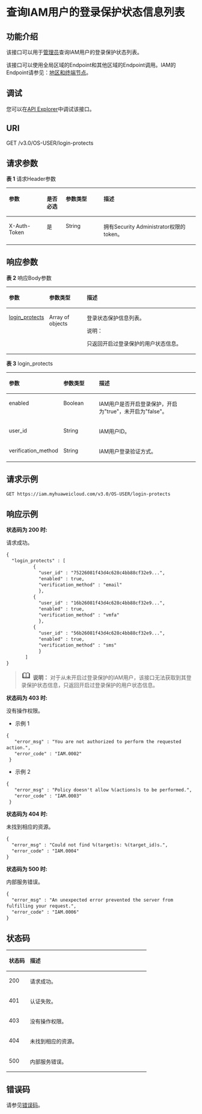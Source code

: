 # 查询IAM用户的登录保护状态信息列表<a name="iam_08_0014"></a>

## 功能介绍<a name="section11479143317372"></a>

该接口可以用于[管理员](https://support.huaweicloud.com/usermanual-iam/iam_01_0001.html)查询IAM用户的登录保护状态列表。

该接口可以使用全局区域的Endpoint和其他区域的Endpoint调用。IAM的Endpoint请参见：[地区和终端节点](https://developer.huaweicloud.com/endpoint?IAM)。

## 调试<a name="section20899173065913"></a>

您可以在[API Explorer](https://apiexplorer.developer.huaweicloud.com/apiexplorer/doc?product=IAM&api=ListUserLoginProtects)中调试该接口。

## URI<a name="section1547914332370"></a>

GET /v3.0/OS-USER/login-protects

## 请求参数<a name="section1747943313720"></a>

**表 1**  请求Header参数

<a name="table1480103393713"></a>
<table><thead align="left"><tr id="row153843343710"><th class="cellrowborder" valign="top" width="20%" id="mcps1.2.5.1.1"><p id="p1753811337372"><a name="p1753811337372"></a><a name="p1753811337372"></a>参数</p>
</th>
<th class="cellrowborder" valign="top" width="10%" id="mcps1.2.5.1.2"><p id="p1353893393713"><a name="p1353893393713"></a><a name="p1353893393713"></a>是否必选</p>
</th>
<th class="cellrowborder" valign="top" width="20%" id="mcps1.2.5.1.3"><p id="p11538163310379"><a name="p11538163310379"></a><a name="p11538163310379"></a>参数类型</p>
</th>
<th class="cellrowborder" valign="top" width="50%" id="mcps1.2.5.1.4"><p id="p453810333376"><a name="p453810333376"></a><a name="p453810333376"></a>描述</p>
</th>
</tr>
</thead>
<tbody><tr id="row1753816337379"><td class="cellrowborder" valign="top" width="20%" headers="mcps1.2.5.1.1 "><p id="p16538183353717"><a name="p16538183353717"></a><a name="p16538183353717"></a>X-Auth-Token</p>
</td>
<td class="cellrowborder" valign="top" width="10%" headers="mcps1.2.5.1.2 "><p id="p17538193363715"><a name="p17538193363715"></a><a name="p17538193363715"></a>是</p>
</td>
<td class="cellrowborder" valign="top" width="20%" headers="mcps1.2.5.1.3 "><p id="p3538133317375"><a name="p3538133317375"></a><a name="p3538133317375"></a>String</p>
</td>
<td class="cellrowborder" valign="top" width="50%" headers="mcps1.2.5.1.4 "><p id="p953853315377"><a name="p953853315377"></a><a name="p953853315377"></a>拥有Security Administrator权限的token。</p>
</td>
</tr>
</tbody>
</table>

## 响应参数<a name="section2482123311375"></a>

**表 2**  响应Body参数

<a name="table1548263312379"></a>
<table><thead align="left"><tr id="row25381433153712"><th class="cellrowborder" valign="top" width="20%" id="mcps1.2.4.1.1"><p id="p12538163310373"><a name="p12538163310373"></a><a name="p12538163310373"></a>参数</p>
</th>
<th class="cellrowborder" valign="top" width="20%" id="mcps1.2.4.1.2"><p id="p105389334371"><a name="p105389334371"></a><a name="p105389334371"></a>参数类型</p>
</th>
<th class="cellrowborder" valign="top" width="60%" id="mcps1.2.4.1.3"><p id="p185387338371"><a name="p185387338371"></a><a name="p185387338371"></a>描述</p>
</th>
</tr>
</thead>
<tbody><tr id="row153893323718"><td class="cellrowborder" valign="top" width="20%" headers="mcps1.2.4.1.1 "><p id="p10538193383720"><a name="p10538193383720"></a><a name="p10538193383720"></a><a href="#table12484173313717">login_protects</a></p>
</td>
<td class="cellrowborder" valign="top" width="20%" headers="mcps1.2.4.1.2 "><p id="zh-cn_topic_0221482398_p1780653742313"><a name="zh-cn_topic_0221482398_p1780653742313"></a><a name="zh-cn_topic_0221482398_p1780653742313"></a>Array of objects</p>
</td>
<td class="cellrowborder" valign="top" width="60%" headers="mcps1.2.4.1.3 "><p id="p1053883393718"><a name="p1053883393718"></a><a name="p1053883393718"></a>登录状态保护信息列表。</p>
<div class="note" id="note5470185314417"><a name="note5470185314417"></a><a name="note5470185314417"></a><span class="notetitle"> 说明： </span><div class="notebody"><p id="p124704534413"><a name="p124704534413"></a><a name="p124704534413"></a>只返回开启过登录保护的用户状态信息。</p>
</div></div>
</td>
</tr>
</tbody>
</table>

**表 3**  login\_protects

<a name="table12484173313717"></a>
<table><thead align="left"><tr id="row175381433193717"><th class="cellrowborder" valign="top" width="20%" id="mcps1.2.4.1.1"><p id="p6538173303720"><a name="p6538173303720"></a><a name="p6538173303720"></a>参数</p>
</th>
<th class="cellrowborder" valign="top" width="20%" id="mcps1.2.4.1.2"><p id="p10538733113715"><a name="p10538733113715"></a><a name="p10538733113715"></a>参数类型</p>
</th>
<th class="cellrowborder" valign="top" width="60%" id="mcps1.2.4.1.3"><p id="p12538143323716"><a name="p12538143323716"></a><a name="p12538143323716"></a>描述</p>
</th>
</tr>
</thead>
<tbody><tr id="row153813310373"><td class="cellrowborder" valign="top" width="20%" headers="mcps1.2.4.1.1 "><p id="p45381833123711"><a name="p45381833123711"></a><a name="p45381833123711"></a>enabled</p>
</td>
<td class="cellrowborder" valign="top" width="20%" headers="mcps1.2.4.1.2 "><p id="p253813332371"><a name="p253813332371"></a><a name="p253813332371"></a>Boolean</p>
</td>
<td class="cellrowborder" valign="top" width="60%" headers="mcps1.2.4.1.3 "><p id="p1653873313716"><a name="p1653873313716"></a><a name="p1653873313716"></a>IAM用户是否开启登录保护，开启为"true"，未开启为"false"。</p>
</td>
</tr>
<tr id="row1053823313720"><td class="cellrowborder" valign="top" width="20%" headers="mcps1.2.4.1.1 "><p id="p14538433143720"><a name="p14538433143720"></a><a name="p14538433143720"></a>user_id</p>
</td>
<td class="cellrowborder" valign="top" width="20%" headers="mcps1.2.4.1.2 "><p id="p18538333153720"><a name="p18538333153720"></a><a name="p18538333153720"></a>String</p>
</td>
<td class="cellrowborder" valign="top" width="60%" headers="mcps1.2.4.1.3 "><p id="p175387339379"><a name="p175387339379"></a><a name="p175387339379"></a>IAM用户ID。</p>
</td>
</tr>
<tr id="row4538103311375"><td class="cellrowborder" valign="top" width="20%" headers="mcps1.2.4.1.1 "><p id="p15538163343710"><a name="p15538163343710"></a><a name="p15538163343710"></a>verification_method</p>
</td>
<td class="cellrowborder" valign="top" width="20%" headers="mcps1.2.4.1.2 "><p id="p195386339374"><a name="p195386339374"></a><a name="p195386339374"></a>String</p>
</td>
<td class="cellrowborder" valign="top" width="60%" headers="mcps1.2.4.1.3 "><p id="p16538933113714"><a name="p16538933113714"></a><a name="p16538933113714"></a>IAM用户登录验证方式。</p>
</td>
</tr>
</tbody>
</table>

## 请求示例<a name="section134881533163720"></a>

```
GET https://iam.myhuaweicloud.com/v3.0/OS-USER/login-protects
```

## 响应示例<a name="section12488103313717"></a>

**状态码为 200 时:**

请求成功。

```
{ 
  "login_protects" : [
          { 
            "user_id" : "75226081f43d4c628c4bb88cf32e9...", 
            "enabled" : true, 
            "verification_method" : "email" 
            }, 
          { 
            "user_id" : "16b26081f43d4c628c4bb88cf32e9...", 
            "enabled" : true, 
            "verification_method" : "vmfa" 
            },
          { 
            "user_id" : "56b26081f43d4c628c4bb88cf32e9...", 
            "enabled" : true, 
            "verification_method" : "sms" 
            }
       ] 
}
```

>![](public_sys-resources/icon-note.gif) **说明：** 
>对于从未开启过登录保护的IAM用户，该接口无法获取到其登录保护状态信息，只返回开启过登录保护的用户状态信息。

**状态码为 403 时:**

没有操作权限。

-   示例 1

```
{ 
   "error_msg" : "You are not authorized to perform the requested action.", 
   "error_code" : "IAM.0002" 
 }
```

-   示例 2

```
{ 
   "error_msg" : "Policy doesn't allow %(actions)s to be performed.", 
   "error_code" : "IAM.0003" 
 }
```

**状态码为 404 时:**

未找到相应的资源。

```
{ 
  "error_msg" : "Could not find %(target)s: %(target_id)s.", 
  "error_code" : "IAM.0004" 
}
```

**状态码为 500 时:**

内部服务错误。

```
{ 
  "error_msg" : "An unexpected error prevented the server from fulfilling your request.", 
  "error_code" : "IAM.0006" 
}
```

## 状态码<a name="section949293313371"></a>

<a name="table349212337371"></a>
<table><thead align="left"><tr id="row175391533113720"><th class="cellrowborder" valign="top" width="15%" id="mcps1.1.3.1.1"><p id="p19539183363710"><a name="p19539183363710"></a><a name="p19539183363710"></a>状态码</p>
</th>
<th class="cellrowborder" valign="top" width="85%" id="mcps1.1.3.1.2"><p id="p653914337371"><a name="p653914337371"></a><a name="p653914337371"></a>描述</p>
</th>
</tr>
</thead>
<tbody><tr id="row15392033133711"><td class="cellrowborder" valign="top" width="15%" headers="mcps1.1.3.1.1 "><p id="p353993312372"><a name="p353993312372"></a><a name="p353993312372"></a>200</p>
</td>
<td class="cellrowborder" valign="top" width="85%" headers="mcps1.1.3.1.2 "><p id="p19539193315373"><a name="p19539193315373"></a><a name="p19539193315373"></a>请求成功。</p>
</td>
</tr>
<tr id="row153915335371"><td class="cellrowborder" valign="top" width="15%" headers="mcps1.1.3.1.1 "><p id="p15391733143713"><a name="p15391733143713"></a><a name="p15391733143713"></a>401</p>
</td>
<td class="cellrowborder" valign="top" width="85%" headers="mcps1.1.3.1.2 "><p id="p5539113353720"><a name="p5539113353720"></a><a name="p5539113353720"></a>认证失败。</p>
</td>
</tr>
<tr id="row165391633133713"><td class="cellrowborder" valign="top" width="15%" headers="mcps1.1.3.1.1 "><p id="p16539143363711"><a name="p16539143363711"></a><a name="p16539143363711"></a>403</p>
</td>
<td class="cellrowborder" valign="top" width="85%" headers="mcps1.1.3.1.2 "><p id="p75391133163717"><a name="p75391133163717"></a><a name="p75391133163717"></a>没有操作权限。</p>
</td>
</tr>
<tr id="row653913316373"><td class="cellrowborder" valign="top" width="15%" headers="mcps1.1.3.1.1 "><p id="p155391333173720"><a name="p155391333173720"></a><a name="p155391333173720"></a>404</p>
</td>
<td class="cellrowborder" valign="top" width="85%" headers="mcps1.1.3.1.2 "><p id="p11539103313712"><a name="p11539103313712"></a><a name="p11539103313712"></a>未找到相应的资源。</p>
</td>
</tr>
<tr id="row1553973318376"><td class="cellrowborder" valign="top" width="15%" headers="mcps1.1.3.1.1 "><p id="p16539143314373"><a name="p16539143314373"></a><a name="p16539143314373"></a>500</p>
</td>
<td class="cellrowborder" valign="top" width="85%" headers="mcps1.1.3.1.2 "><p id="p165397331379"><a name="p165397331379"></a><a name="p165397331379"></a>内部服务错误。</p>
</td>
</tr>
</tbody>
</table>

## 错误码<a name="section84941133203717"></a>

请参见[错误码](错误码.md)。

